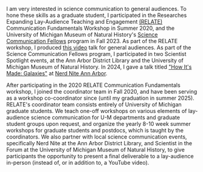 I am very interested in science communication to general audiences. To hone these skills as a graduate student, I participated in the Researches Expanding Lay-Audience Teaching and Engagement <a href = 'https://www.learntorelate.org/'>(RELATE)</a> Communication Fundamentals Workshop in Summer 2020, and the University of Michigan Museum of Natural History's <a href= 'https://lsa.umich.edu/ummnh/u-m-community/u-m-faculty/science-communication-fellows.html'>Science Communication Fellows</a> program in Fall 2023. As part of the RELATE workshop, I produced <a href='https://www.youtube.com/watch?v=hkcJOb7CGKs&t=2s&ab_channel=LearnToRELATE'>this video</a> talk for general audiences.  As part of the Science Communication Fellows program, I participated in two Scientist Spotlight events, at the Ann Arbor District Library and the University of Michigan Museum of Natural History. In 2024, I gave a talk titled <a href = 'https://www.youtube.com/live/GgL_qnFrjjk?si=M1ms1qAnxhN9wJFe&t=438'>"How It's Made: Galaxies"</a> at <a href= 'https://annarbor.nerdnite.com/'>Nerd Nite Ann Arbor</a>.

After participating in the 2020 RELATE Communication Fundamentals workshop, I joined the coordinator team in Fall 2020, and have been serving as a workshop co-coordinator since (until my graduation in summer 2025). RELATE's coordinator team consists entirely of University of Michigan graduate students. We teach one-off workshops on various elements of lay-audience science communication for U-M departments and graduate student groups upon request, and organize the yearly 8-10 week summer workshops for graduate students and postdocs, which is taught by the coordinators.  We also partner with local science communication events, specifically Nerd Nite at the Ann Arbor District Library, and Scientist in the Forum at the University of Michigan Museum of Natural History, to give participants the opportunity to present a final deliverable to a lay-audience in-person (instead of, or in addition to, a YouTube video).
